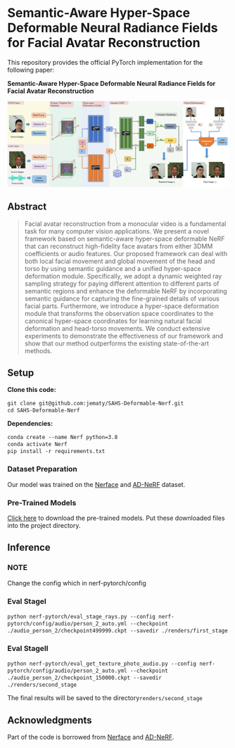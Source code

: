 # Semantic-Aware Hyper-Space Deformable Neural Radiance Fields for Facial Avatar Reconstruction

This repository provides the official PyTorch implementation for the following paper:

**Semantic-Aware Hyper-Space Deformable Neural Radiance Fields for Facial Avatar Reconstruction**

![image-20240111121039177](README.assets/framework.png)

## Abstract

> Facial avatar reconstruction from a monocular video is a fundamental task for many computer vision applications. We present a novel framework based on semantic-aware hyper-space deformable NeRF that can reconstruct high-fidelity face avatars from either 3DMM coefficients or audio features. Our proposed framework can deal with both local facial movement and global movement of the head and torso by using semantic guidance and a unified hyper-space deformation module. Specifically, we adopt a dynamic weighted ray sampling strategy for paying different attention to different parts of semantic regions and enhance the deformable NeRF by incorporating semantic guidance for capturing the fine-grained details of various facial parts. Furthermore, we introduce a hyper-space deformation module that transforms the observation space coordinates to the canonical hyper-space coordinates for learning natural facial deformation and head-torso movements. We conduct extensive experiments to demonstrate the effectiveness of our framework and show that our method outperforms the existing state-of-the-art methods. 

## Setup

**Clone this code:**

```
git clone git@github.com:jematy/SAHS-Deformable-Nerf.git
cd SAHS-Deformable-Nerf
```

**Dependencies:**

```
conda create --name Nerf python=3.8
conda activate Nerf
pip install -r requirements.txt
```

### Dataset Preparation

Our model was trained on the  [Nerface](https://github.com/gafniguy/4D-Facial-Avatars) and [AD-NeRF](https://github.com/YudongGuo/AD-NeRF) dataset. 

### Pre-Trained Models

[Click here](https://drive.google.com/drive/folders/18qItNYgUXUUVrqsG6XY20O6GmZwLktGq?usp=sharing) to download the pre-trained models. Put these downloaded files into the project directory. 

## Inference

### NOTE

Change the config which in nerf-pytorch/config

### Eval StageI

```
python nerf-pytorch/eval_stage_rays.py --config nerf-pytorch/config/audio/person_2_auto.yml --checkpoint ./audio_person_2/checkpoint499999.ckpt --savedir ./renders/first_stage

```

### Eval StageII

```
python nerf-pytorch/eval_get_texture_photo_audio.py --config nerf-pytorch/config/audio/person_2_auto.yml --checkpoint ./audio_person_2/checkpoint_150000.ckpt --savedir ./renders/second_stage
```

The final results will be saved to the directory`renders/second_stage`

## Acknowledgments

Part of the code is borrowed from [Nerface](https://github.com/gafniguy/4D-Facial-Avatars) and [AD-NeRF](https://github.com/YudongGuo/AD-NeRF).